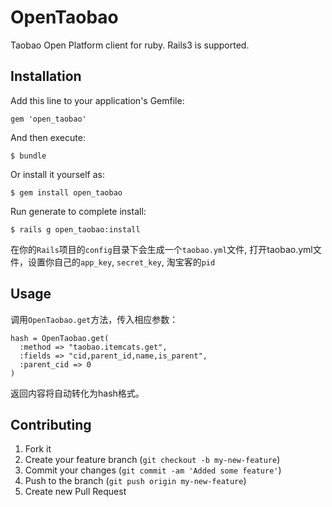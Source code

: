 # OpenTaobao

Taobao Open Platform client for ruby. Rails3 is supported.

## Installation

Add this line to your application's Gemfile:

    gem 'open_taobao'

And then execute:

    $ bundle

Or install it yourself as:

    $ gem install open_taobao

Run generate to complete install:

    $ rails g open_taobao:install

在你的`Rails`项目的`config`目录下会生成一个`taobao.yml`文件,
打开taobao.yml文件，设置你自己的`app_key`, `secret_key`, 淘宝客的`pid`

## Usage

调用`OpenTaobao.get`方法，传入相应参数：

    hash = OpenTaobao.get(
      :method => "taobao.itemcats.get",
      :fields => "cid,parent_id,name,is_parent",
      :parent_cid => 0
    )

返回内容将自动转化为hash格式。

## Contributing

1. Fork it
2. Create your feature branch (`git checkout -b my-new-feature`)
3. Commit your changes (`git commit -am 'Added some feature'`)
4. Push to the branch (`git push origin my-new-feature`)
5. Create new Pull Request
